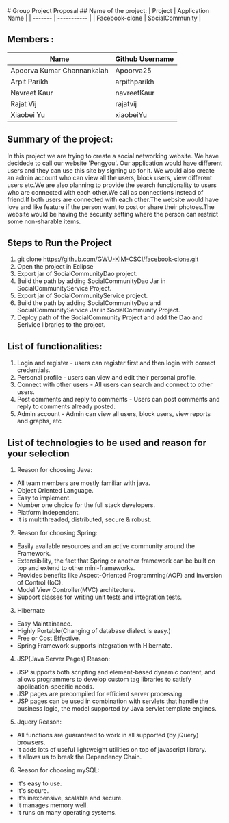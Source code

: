 <snippet>
  <content>
# Group Project Proposal
## Name of the project:
| Project | Application Name |
| ------- | ----------- |
| Facebook-clone | SocialCommunity |

## Members :

| Name                        | Github Username     |
| --------------------------- | ------------ |
| Apoorva Kumar Channankaiah  | Apoorva25    |
| Arpit Parikh                | arpithparikh |
| Navreet Kaur                | navreetKaur  |
| Rajat Vij                   | rajatvij     |
| Xiaobei Yu                  | xiaobeiYu    |

## Summary of the project:
In this project we are trying to create a social networking website. We have decidede to call our website 'Pengyou'. Our application would have different users and they can use this site by signing up for it. We would also create an admin account who can view all the users, block users, view different users etc.We are also planning to provide the search functionality to users who are connected with each other.We call as connections instead of friend.If both users are connected with each other.The website would have love and like feature if the person want to post or share their photoes.The website would be having the security setting where the person can restrict some non-sharable items.

## Steps to Run the Project
1. git clone https://github.com/GWU-KIM-CSCI/facebook-clone.git
2. Open the project in Eclipse
3. Export jar of SocialCommunityDao project.
4. Build the path by adding SocialCommunityDao Jar in SocialCommunityService Project.
5. Export jar of SocialCommunityService project.
6. Build the path by adding SocialCommunityDao and SocialCommunityService Jar in SocialCommunity Project.
7. Deploy path of the SocialCommunity Project and add the Dao and Serivice libraries to the project.
 
## List of functionalities:
1. Login and register - users can register first and then login with correct credentials.
2. Personal profile - users can view and edit their personal profile.
3. Connect with other users - All users can search and connect to other users.
4. Post comments and reply to comments - Users can post comments and reply to comments already posted.
5. Admin account - Admin can view all users, block users, view reports and graphs, etc

## List of technologies to be used and reason for your selection
1. Reason for choosing Java:
  * All team members are mostly familiar with java.
  * Object Oriented Language.
  * Easy to implement.
  * Number one choice for the full stack developers.
  * Platform independent.
  * It is multithreaded, distributed, secure & robust.
2. Reason for choosing Spring:
  * Easily available resources and an active community around the Framework.
  * Extensibility, the fact that Spring or another framework can be built on top and extend to other mini-frameworks.
  * Provides benefits like Aspect-Oriented Programming(AOP) and Inversion of Control (IoC).
  * Model View Controller(MVC) architecture.
  * Support classes for writing unit tests and integration tests.
3. Hibernate
  * Easy Maintainance.
  * Highly Portable(Changing of database dialect is easy.)
  * Free or Cost Effective.
  * Spring Framework supports integration with Hibernate.
4. JSP(Java Server Pages) Reason:
  * JSP supports both scripting and element-based dynamic content, and allows programmers to develop custom tag libraries to satisfy application-specific needs.
  * JSP pages are precompiled for efficient server processing.
  * JSP pages can be used in combination with servlets that handle the business logic, the model supported by Java servlet template engines.
5. Jquery Reason:
  * All functions are guaranteed to work in all supported (by jQuery) browsers.
  * It adds lots of useful lightweight utilities on top of javascript library.
  * It allows us to break the Dependency Chain.
6. Reason for choosing mySQL:
  * It's easy to use.
  * It's secure.
  * It's inexpensive, scalable and secure.
  * It manages memory well.
  * It runs on many operating systems.
 
